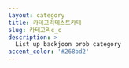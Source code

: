```yaml
---
layout: category
title: 카테고리테스트카테
slug: 카테고리c_c
description: >
  List up backjoon prob category
accent_color: '#268bd2'
---
```


